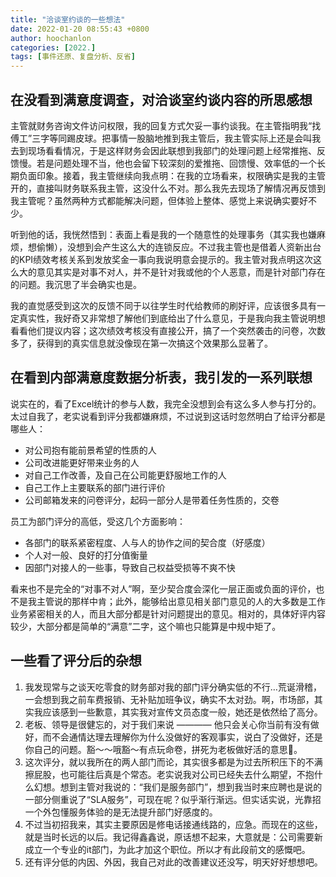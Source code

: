 ```yaml
---
title: "洽谈室约谈的一些想法"
date: 2022-01-20 08:55:43 +0800
author: hoochanlon
categories: [2022.]
tags: [事件还原、复盘分析、反省]
---
```


## 在没看到满意度调查，对洽谈室约谈内容的所思感想

主管就财务咨询文件访问权限，我的回复方式欠妥一事约谈我。在主管指明我“找傅工”三字等同踢皮球。把事情一股脑地推到我主管后，我主管实际上还是会叫我去到现场看看情况，于是这样财务会因此联想到我部门的处理问题上经常推拖、反馈慢。若是问题处理不当，他也会留下较深刻的爱推拖、回馈慢、效率低的一个长期负面印象。接着，我主管继续向我点明：在我的立场看来，权限确实是我的主管开的，直接叫财务联系我主管，这没什么不对。那么我先去现场了解情况再反馈到我主管呢？虽然两种方式都能解决问题，但体验上整体、感觉上来说确实要好不少。

听到他的话，我恍然悟到：表面上看是我的一个随意性的处理事务（其实我也嫌麻烦，想偷懒），没想到会产生这么大的连锁反应。不过我主管也是借着人资新出台的KPI绩效考核关系到发放奖金一事向我说明意会提示的。我主管对我点明这次这么大的意见其实是对事不对人，并不是针对我或他的个人恶意，而是针对部门存在的问题。我沉思了半会确实也是。

我的直觉感受到这次的反馈不同于以往学生时代给教师的刷好评，应该很多具有一定真实性，我好奇又非常想了解他们到底给出了什么意见，于是我向我主管说明想看看他们提议内容；这次绩效考核没有直接公开，搞了一个突然袭击的问卷，次数多了，获得到的真实信息就没像现在第一次搞这个效果那么显著了。

<!-- more -->

## 在看到内部满意度数据分析表，我引发的一系列联想

说实在的，看了Excel统计的参与人数，我完全没想到会有这么多人参与打分的。太过自我了，老实说看到评分我都嫌麻烦，不过说到这话时忽然明白了给评分都是哪些人：

* 对公司抱有能前景希望的性质的人
* 公司改进能更好带来业务的人
* 对自己工作改善，及自己在公司能更舒服地工作的人
* 自己工作上主要联系的部门进行评价
* 公司邮箱发来的问卷评分，起码一部分人是带着任务性质的，交卷

员工为部门评分的高低，受这几个方面影响：

* 各部门的联系紧密程度、人与人的协作之间的契合度（好感度）
* 个人对一般、良好的打分值衡量
* 因部门对接人的一些事，导致自己权益受损等不爽不快

看来也不是完全的“对事不对人”啊，至少契合度会深化一层正面或负面的评价，也不是我主管说的那样中肯；此外，能够给出意见相关部门意见的人的大多数是工作业务紧密相关的人，而且大部分都是针对问题提出的意见。相对的，具体好评内容较少，大部分都是简单的“满意”二字，这个嘛也只能算是中规中矩了。

## 一些看了评分后的杂想

1. 我发现常与之谈天吃零食的财务部对我的部门评分确实低的不行…荒诞滑稽，一会想到我之前车费报销、无补贴加班争议，确实不太对劲。啊，市场部，其实我应该感到一些歉意，其实我对宣传文员态度一般，她还是依然给了高分。
1. 老板、领导是很健忘的，对于我们来说 ———— 他只会关心你当前有没有做好，而不会通情达理去理解你为什么没做好的客观事实，说白了没做好，还是你自己的问题。豁～～哦豁～有点玩命卷，拼死为老板做好活的意思🤔。
1. 这次评分，就以我所在的两人部门而论，其实很多都是为过去所积压下的不满擦屁股，也可能往后真是个常态。老实说我对公司已经失去什么期望，不抱什么幻想。想到主管对我说的：“我们是服务部门”，想到我当时来应聘也是说的一部分侧重说了“SLA服务”，可现在呢？似乎渐行渐远。但实话实说，光靠招一个外包懂服务体验的是无法提升部门好感度的。
1. 不过当初招我来，其实主要原因是修电话接通线路的，应急。而现在的这些，就是当时长远的以后。我记得鑫鑫说，原话想不起来，大意就是：公司需要新成立一个专业的it部门，为此才加这个职位。所以才有此段前文的感慨吧。
1. 还有评分低的内因、外因，我自己对此的改善建议还没写，明天好好想想吧。